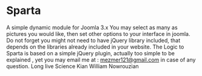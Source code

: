 # Sparta
A simple dynamic module for Joomla 3.x
You may select as many as pictures you would like, then set other options to your interface in joomla.
Do not forget you might not need to have jQuery library included, that depends on the libraries already included in your website.
The Logic to Sparta is based on a simple jQuery plugin, actually too simple to be explained , yet you may email me at :
mezmer121@gmail.com in case of any question.
Long live Science
Kian William Nowrouzian
